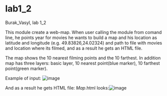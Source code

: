 # lab1_2
Burak_Vasyl, lab 1_2

This module create a web-map. When user calling the module from comand line, he points year for movies he wants to build a map and his location as latitude and longitude (e.g. 49.83826,24.02324) and path to file with movies and location where its filmed, and as a result he gets an HTML file.

The map shows the 10 nearest filming points and the 10 farthest.
In addition map has three layers: basic layer, 10 nearest point(blue marker), 10 farthest point(green marker).



Example of input:
![image](https://user-images.githubusercontent.com/93734464/153667699-b8b4ad54-f409-4984-aa39-5c37ead44b30.png)

And as a result he gets HTML file: _Map_.html
looks:![image](https://user-images.githubusercontent.com/93734464/153671737-bf9d8676-1e48-4383-a69d-c8961bcc685f.png)

